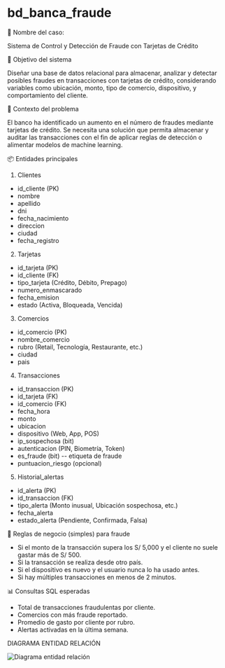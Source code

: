 # bd_banca_fraude

📝 Nombre del caso:

Sistema de Control y Detección de Fraude con Tarjetas de Crédito

🎯 Objetivo del sistema

Diseñar una base de datos relacional para almacenar, analizar y detectar posibles fraudes en transacciones con tarjetas de crédito, considerando variables como ubicación, monto, tipo de comercio, dispositivo, y comportamiento del cliente.

🏦 Contexto del problema

El banco ha identificado un aumento en el número de fraudes mediante tarjetas de crédito. Se necesita una solución que permita almacenar y auditar las transacciones con el fin de aplicar reglas de detección o alimentar modelos de machine learning.

📦 Entidades principales

1. Clientes
- id_cliente (PK)
- nombre
- apellido
- dni
- fecha_nacimiento
- direccion
- ciudad
- fecha_registro
  
2. Tarjetas
- id_tarjeta (PK)
- id_cliente (FK)
- tipo_tarjeta (Crédito, Débito, Prepago)
- numero_enmascarado
- fecha_emision
- estado (Activa, Bloqueada, Vencida)
  
3. Comercios
- id_comercio (PK)
- nombre_comercio
- rubro (Retail, Tecnología, Restaurante, etc.)
- ciudad
- pais
  
4. Transacciones
- id_transaccion (PK)
- id_tarjeta (FK)
- id_comercio (FK)
- fecha_hora
- monto
- ubicacion
- dispositivo (Web, App, POS)
- ip_sospechosa (bit)
- autenticacion (PIN, Biometría, Token)
- es_fraude (bit) -- etiqueta de fraude
- puntuacion_riesgo (opcional)
  
5. Historial_alertas
- id_alerta (PK)
- id_transaccion (FK)
- tipo_alerta (Monto inusual, Ubicación sospechosa, etc.)
- fecha_alerta
- estado_alerta (Pendiente, Confirmada, Falsa)

🧠 Reglas de negocio (simples) para fraude

- Si el monto de la transacción supera los S/ 5,000 y el cliente no suele gastar más de S/ 500.
- Si la transacción se realiza desde otro país.
- Si el dispositivo es nuevo y el usuario nunca lo ha usado antes.
- Si hay múltiples transacciones en menos de 2 minutos.

📊 Consultas SQL esperadas

- Total de transacciones fraudulentas por cliente.
- Comercios con más fraude reportado.
- Promedio de gasto por cliente por rubro.
- Alertas activadas en la última semana.

DIAGRAMA ENTIDAD RELACIÓN

![Diagrama entidad relación](https://github.com/user-attachments/assets/092af056-8c00-48df-91e9-65a961228f8b)

